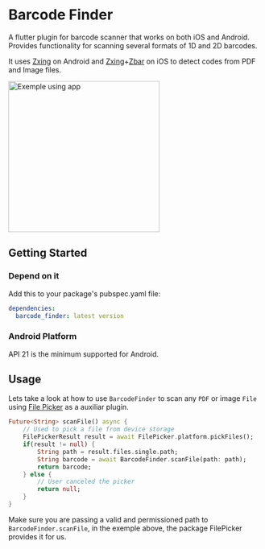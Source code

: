 # Barcode Finder

A flutter plugin for barcode scanner that works on both iOS and Android. Provides functionality for scanning several formats of 1D and 2D barcodes.

It uses [Zxing](https://github.com/zxing/zxing) on Android and [Zxing](https://github.com/zxing/zxing)+[Zbar](https://github.com/ZBar/ZBar) on iOS to detect codes from PDF and Image files.

<img src="https://github.com/PopcodeMobile/barcode-finder/blob/feature/scan-file/example/barcodefinder.gif" width="300" alt="Exemple using app"/>

## Getting Started

###  Depend on it

Add this to your package's pubspec.yaml file:
```yaml
dependencies:
  barcode_finder: latest version
```
### Android Platform

API 21 is the minimum supported for Android.

## Usage

Lets take a look at how to use `BarcodeFinder` to scan any `PDF` or image `File` using [File Picker](https://pub.dev/packages/file_picker) as a auxiliar plugin.

```dart
Future<String> scanFile() async {
    // Used to pick a file from device storage
    FilePickerResult result = await FilePicker.platform.pickFiles();
    if(result != null) {
        String path = result.files.single.path;
        String barcode = await BarcodeFinder.scanFile(path: path);
        return barcode;
    } else {
        // User canceled the picker
        return null;
    }
}
```

Make sure you are passing a valid and permissioned path to `BarcodeFinder.scanFile`, in the exemple above, the package FilePicker provides it for us.
